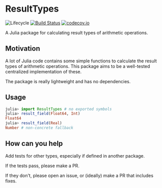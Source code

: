 # ResultTypes

![Lifecycle](https://img.shields.io/badge/lifecycle-experimental-orange.svg)<!--
![Lifecycle](https://img.shields.io/badge/lifecycle-maturing-blue.svg)
![Lifecycle](https://img.shields.io/badge/lifecycle-stable-green.svg)
![Lifecycle](https://img.shields.io/badge/lifecycle-retired-orange.svg)
![Lifecycle](https://img.shields.io/badge/lifecycle-archived-red.svg)
![Lifecycle](https://img.shields.io/badge/lifecycle-dormant-blue.svg) -->
[![Build Status](https://travis-ci.com/tpapp/ResultTypes.jl.svg?branch=master)](https://travis-ci.com/tpapp/ResultTypes.jl)
[![codecov.io](http://codecov.io/github/tpapp/ResultTypes.jl/coverage.svg?branch=master)](http://codecov.io/github/tpapp/ResultTypes.jl?branch=master)

A Julia package for calculating result types of arithmetic operations.

## Motivation

A lot of Julia code contains some simple functions to calculate the result types of arithmetic operations. This package aims to be a well-tested centralized implementation of these.

The package is really lightweight and has no dependencies.

## Usage

```julia
julia> import ResultTypes # no exported symbols
julia> result_field(Float64, Int)
Float64
julia> result_field(Real)
Number # non-concrete fallback
```

## How can you help

Add tests for other types, especially if defined in another package.

If the tests pass, please make a PR.

If they don't, please open an issue, or (ideally) make a PR that includes fixes.
